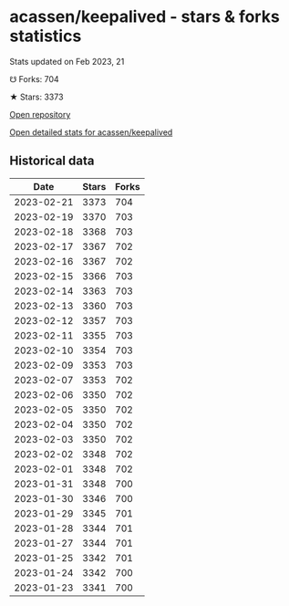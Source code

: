 # acassen/keepalived - stars & forks statistics

Stats updated on Feb 2023, 21

☋ Forks: 704

★ Stars: 3373

[Open repository](https://github.com/acassen/keepalived)

[Open detailed stats for acassen/keepalived](https://reviewgithub.com/rep/acassen/keepalived)

## Historical data
| Date | Stars | Forks |
|------|-------|-------|
| 2023-02-21 | 3373 | 704 | 
| 2023-02-19 | 3370 | 703 | 
| 2023-02-18 | 3368 | 703 | 
| 2023-02-17 | 3367 | 702 | 
| 2023-02-16 | 3367 | 702 | 
| 2023-02-15 | 3366 | 703 | 
| 2023-02-14 | 3363 | 703 | 
| 2023-02-13 | 3360 | 703 | 
| 2023-02-12 | 3357 | 703 | 
| 2023-02-11 | 3355 | 703 | 
| 2023-02-10 | 3354 | 703 | 
| 2023-02-09 | 3353 | 703 | 
| 2023-02-07 | 3353 | 702 | 
| 2023-02-06 | 3350 | 702 | 
| 2023-02-05 | 3350 | 702 | 
| 2023-02-04 | 3350 | 702 | 
| 2023-02-03 | 3350 | 702 | 
| 2023-02-02 | 3348 | 702 | 
| 2023-02-01 | 3348 | 702 | 
| 2023-01-31 | 3348 | 700 | 
| 2023-01-30 | 3346 | 700 | 
| 2023-01-29 | 3345 | 701 | 
| 2023-01-28 | 3344 | 701 | 
| 2023-01-27 | 3344 | 701 | 
| 2023-01-25 | 3342 | 701 | 
| 2023-01-24 | 3342 | 700 | 
| 2023-01-23 | 3341 | 700 | 

